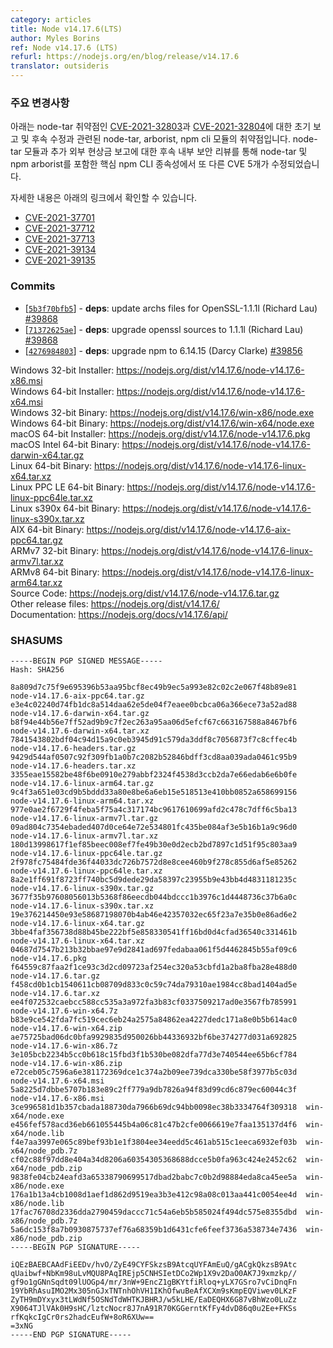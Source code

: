 ```yaml
---
category: articles
title: Node v14.17.6(LTS)
author: Myles Borins
ref: Node v14.17.6 (LTS)
refurl: https://nodejs.org/en/blog/release/v14.17.6
translator: outsideris
---
```


<!--
### Notable Changes

These are vulnerabilities in the node-tar, arborist, and npm cli modules which
are related to the initial reports and subsequent remediation of node-tar
vulnerabilities [CVE-2021-32803](https://github.com/advisories/GHSA-r628-mhmh-qjhw)
and [CVE-2021-32804](https://github.com/advisories/GHSA-3jfq-g458-7qm9).
Subsequent internal security review of node-tar and additional external bounty
reports have resulted in another 5 CVE being remediated in core npm CLI
dependencies including node-tar, and npm arborist.

You can read more about it in:

* [CVE-2021-37701](https://github.com/npm/node-tar/security/advisories/GHSA-9r2w-394v-53qc)
* [CVE-2021-37712](https://github.com/npm/node-tar/security/advisories/GHSA-qq89-hq3f-393p)
* [CVE-2021-37713](https://github.com/npm/node-tar/security/advisories/GHSA-5955-9wpr-37jh)
* [CVE-2021-39134](https://github.com/npm/arborist/security/advisories/GHSA-2h3h-q99f-3fhc)
* [CVE-2021-39135](https://github.com/npm/arborist/security/advisories/GHSA-gmw6-94gg-2rc2)
-->
### 주요 변경사항

아래는 node-tar 취약점인 [CVE-2021-32803](https://github.com/advisories/GHSA-r628-mhmh-qjhw)과
[CVE-2021-32804](https://github.com/advisories/GHSA-3jfq-g458-7qm9)에 대한 초기 보고 및 후속 수정과 관련된 node-tar, arborist, npm cli 모듈의 취약점입니다.
node-tar 모듈과 추가 외부 현상금 보고에 대한 후속 내부 보안 리뷰를 통해 node-tar 및 npm arborist를 포함한 핵심 npm CLI 종속성에서 또 다른 CVE 5개가 수정되었습니다.

자세한 내용은 아래의 링크에서 확인할 수 있습니다.

* [CVE-2021-37701](https://github.com/npm/node-tar/security/advisories/GHSA-9r2w-394v-53qc)
* [CVE-2021-37712](https://github.com/npm/node-tar/security/advisories/GHSA-qq89-hq3f-393p)
* [CVE-2021-37713](https://github.com/npm/node-tar/security/advisories/GHSA-5955-9wpr-37jh)
* [CVE-2021-39134](https://github.com/npm/arborist/security/advisories/GHSA-2h3h-q99f-3fhc)
* [CVE-2021-39135](https://github.com/npm/arborist/security/advisories/GHSA-gmw6-94gg-2rc2)

### Commits

* [[`5b3f70bfb5`](https://github.com/nodejs/node/commit/5b3f70bfb5)] - **deps**: update archs files for OpenSSL-1.1.1l (Richard Lau) [#39868](https://github.com/nodejs/node/pull/39868)
* [[`71372625ae`](https://github.com/nodejs/node/commit/71372625ae)] - **deps**: upgrade openssl sources to 1.1.1l (Richard Lau) [#39868](https://github.com/nodejs/node/pull/39868)
* [[`4276984803`](https://github.com/nodejs/node/commit/4276984803)] - **deps**: upgrade npm to 6.14.15 (Darcy Clarke) [#39856](https://github.com/nodejs/node/pull/39856)

Windows 32-bit Installer: https://nodejs.org/dist/v14.17.6/node-v14.17.6-x86.msi<br>
Windows 64-bit Installer: https://nodejs.org/dist/v14.17.6/node-v14.17.6-x64.msi<br>
Windows 32-bit Binary: https://nodejs.org/dist/v14.17.6/win-x86/node.exe<br>
Windows 64-bit Binary: https://nodejs.org/dist/v14.17.6/win-x64/node.exe<br>
macOS 64-bit Installer: https://nodejs.org/dist/v14.17.6/node-v14.17.6.pkg<br>
macOS Intel 64-bit Binary: https://nodejs.org/dist/v14.17.6/node-v14.17.6-darwin-x64.tar.gz<br>
Linux 64-bit Binary: https://nodejs.org/dist/v14.17.6/node-v14.17.6-linux-x64.tar.xz<br>
Linux PPC LE 64-bit Binary: https://nodejs.org/dist/v14.17.6/node-v14.17.6-linux-ppc64le.tar.xz<br>
Linux s390x 64-bit Binary: https://nodejs.org/dist/v14.17.6/node-v14.17.6-linux-s390x.tar.xz<br>
AIX 64-bit Binary: https://nodejs.org/dist/v14.17.6/node-v14.17.6-aix-ppc64.tar.gz<br>
ARMv7 32-bit Binary: https://nodejs.org/dist/v14.17.6/node-v14.17.6-linux-armv7l.tar.xz<br>
ARMv8 64-bit Binary: https://nodejs.org/dist/v14.17.6/node-v14.17.6-linux-arm64.tar.xz<br>
Source Code: https://nodejs.org/dist/v14.17.6/node-v14.17.6.tar.gz<br>
Other release files: https://nodejs.org/dist/v14.17.6/<br>
Documentation: https://nodejs.org/docs/v14.17.6/api/

### SHASUMS

```
-----BEGIN PGP SIGNED MESSAGE-----
Hash: SHA256

8a809d7c75f9e695396b53aa95bcf8ec49b9ec5a993e82c02c2e067f48b89e81  node-v14.17.6-aix-ppc64.tar.gz
e3e4c02240d74fb1dc8a514daa62e5de04f7eaee0bcbca06a366ece73a52ad88  node-v14.17.6-darwin-x64.tar.gz
b8f94e44b56e7ff52ad9b9c7f2ec263a95aa06d5efcf67c663167588a8467bf6  node-v14.17.6-darwin-x64.tar.xz
7841543802bdf04c94d15a9c0eb3945d91c579da3ddf8c7056873f7c8cffec4b  node-v14.17.6-headers.tar.gz
9429d544af0507c92f309fb1a0b7c2082b52846bdff3cd8aa039ada0461c95b9  node-v14.17.6-headers.tar.xz
3355eae15582be48f6be0910e279abbf2324f4538d3ccb2da7e66edab6e6b0fe  node-v14.17.6-linux-arm64.tar.gz
9c4f3a651e03cd9b5bddd33a80e8be6a6eb15e518513e410bb0852a658699156  node-v14.17.6-linux-arm64.tar.xz
977e0ae2f6729f4feba5f75a4c317174bc9617610699afd2c478c7dff6c5ba13  node-v14.17.6-linux-armv7l.tar.gz
09ad804c7354ebaded407d0ce64e72e534801fc435be084af3e5b16b1a9c96d0  node-v14.17.6-linux-armv7l.tar.xz
180d13998617f1ef85beec008ef7fe49b30e0d2ecb2bd7897c1d51f95c803aa9  node-v14.17.6-linux-ppc64le.tar.gz
2f978fc75484fde36f44033dc726b7572d8e8cee460b9f278c855d6af5e85262  node-v14.17.6-linux-ppc64le.tar.xz
8a2e1ff691f8723ff740bc5d9dede29da58397c23955b9e43bb4d4831181235c  node-v14.17.6-linux-s390x.tar.gz
3677f35b97608056013b5368f86eecdb044bdccc1b3976c1d4448736c37b6a0c  node-v14.17.6-linux-s390x.tar.xz
19e376214450e93e58687198070b4ab46e42357032ec65f23a7e35b0e86ad6e2  node-v14.17.6-linux-x64.tar.gz
3bbe4faf356738d88b45be222bf5e858330541ff16bd0d4cfad36540c331461b  node-v14.17.6-linux-x64.tar.xz
04687d7547b213b32bbae97e9d2841ad697fedabaa061f5d4462845b55af09c6  node-v14.17.6.pkg
f64559c87faa2f1ce93c3d2cd09723af254ec320a53cbfd1a2ba8fba28e488d0  node-v14.17.6.tar.gz
f458cd0b1cb1540611cb08709d833c0c59c74da79310ae1984cc8bad1404ad5e  node-v14.17.6.tar.xz
ee4f072532caebcc588cc535a3a972fa3b83cf0337509217ad0e3567fb785991  node-v14.17.6-win-x64.7z
b83e9ce542fda7fc519cec6eb24a2575a84862ea4227dedc171a8e0b5b614ac0  node-v14.17.6-win-x64.zip
ae75725bad06dc0bfa9929835d950026bb44336932bf6be374277d031a692825  node-v14.17.6-win-x86.7z
3e105bcb2234b5cc0b618c15fbd3f1b530be082dfa77d3e740544ee65b6cf784  node-v14.17.6-win-x86.zip
e72ceb05c7596a6e381172369dce1c374a2b09ee739dca330be58f3977b5c03d  node-v14.17.6-x64.msi
5a8225d7dbbe5707b183e89c2ff779a9db7826a94f83d99cd6c879ec60044c3f  node-v14.17.6-x86.msi
3ce996581d1b357cbada188730da7966b69dc94bb0098ec38b3334764f309318  win-x64/node.exe
e456fef578acd36eb661055445b4a06c81c47b2cfe0066619e7faa135137d4f6  win-x64/node.lib
f4e7aa3997e065c89bef93b1e1f3804ee34eedd5c461ab515c1eeca6932ef03b  win-x64/node_pdb.7z
cf02c88f97dd8e404a34d8206a60354305368688dcce5b0fa963c424e2452c62  win-x64/node_pdb.zip
9838fe04cb24eafd3a65338790699517dbad2babc7c0b2d98884eda8ca45ee5a  win-x86/node.exe
176a1b13a4cb1008d1aef1d862d9519ea3b3e412c98a08c013aa441c0054ee4d  win-x86/node.lib
17fac76708d2336dda2790459daccc71c54a6eb5b585024f494dc575e8355dbd  win-x86/node_pdb.7z
5a6dc153f8a7b0930875737ef76a68359b1d6431cfe6feef3736a538734e7436  win-x86/node_pdb.zip
-----BEGIN PGP SIGNATURE-----

iQEzBAEBCAAdFiEEDv/hvO/ZyE49CYFSkzsB9AtcqUYFAmEuQ/gACgkQkzsB9Atc
qUaibwf+NbKm98uLvMQU8PAqIREjp5CNHSIetDCo2Wp1X9v2DaO0AK7J9xmzkp//
gf9o1gGNnSqdt09lUOGp4/mr/3nW+9EncZ1gBKYtfiRloq+yLX7GSro7vCiDnqFn
19YbRhAsuIMO2Mx305nGJxTNTnhOhVH1IKhOfwuBeAfXCXm9sKmpEQViwev0LKzF
ZyTH9mDYxyx3tLWdNf5OSNdTdWHTKJBHRJ/w5kLHE/EaDEQHX6G87vBhWzo0LuZz
X9064TJlVAk0H9sHC/lztcNocr8J7nA91R70KGGerntKfFy4dvD86q0u2Ee+FKSs
rfKqkcIgCr0rs2hadcEufW+8oR6XUw==
=3xNG
-----END PGP SIGNATURE-----

```
